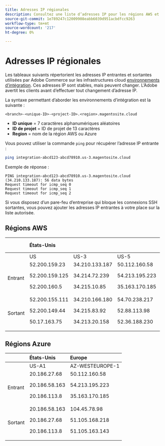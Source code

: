 ```yaml
---
title: Adresses IP régionales
description: Consultez une liste d’adresses IP pour les régions AWS et Azure utilisées par Adobe Commerce sur les infrastructures cloud pour les environnements d’intégration.
source-git-commit: 1e789247c12009908eabb6039d951acbdfcc9263
workflow-type: tm+mt
source-wordcount: '217'
ht-degree: 0%

---
```


# Adresses IP régionales

Les tableaux suivants répertorient les adresses IP entrantes et sortantes utilisées par Adobe Commerce sur les infrastructures cloud [environnements d’intégration](../architecture/pro-architecture.md#integration-environment). Ces adresses IP sont stables, mais peuvent changer. L’Adobe avertit les clients avant d’effectuer tout changement d’adresse IP.

La syntaxe permettant d’aborder les environnements d’intégration est la suivante :

```text
<branch>-<unique-ID>-<project-ID>.<region>.magentosite.cloud
```

- **ID unique** = 7 caractères alphanumériques aléatoires
- **ID de projet** = ID de projet de 13 caractères
- **Region** = nom de la région AWS ou Azure

Vous pouvez utiliser la commande `ping` pour récupérer l’adresse IP entrante :

```bash
ping integration-abcd123-abcd78910.us-3.magentosite.cloud
```

Exemple de réponse :

```console
PING integration-abcd123-abcd78910.us-3.magentosite.cloud (34.210.133.187): 56 data bytes
Request timeout for icmp_seq 0
Request timeout for icmp_seq 1
Request timeout for icmp_seq 2
```

Si vous disposez d’un pare-feu d’entreprise qui bloque les connexions SSH sortantes, vous pouvez ajouter les adresses IP entrantes à votre place sur la liste autorisée.

## Régions AWS

|     | États-Unis |       |      | Europe |      |      |      | Asie-Pacifique |
| --- | :------------ | :---- | :--- | :----- | :--- | :--- | :--- | :----------- |
|     | US | US-3 | US-5 | UE | UE-3 | EU-5 | UE-6 | AP-3 |
| Entrant | <!--US-->52.200.159.23<p>52.200.159.125<p>52.200.160.5 | <!--US-3-->34.210.133.187<p>34.214.72.239<p>34.215.10.85 | <!--US-5-->50.112.160.58<p>54.213.195.223<p>35.163.170.185 | <!--EU-->52.209.44.44<p>52.209.23.96<p>52.51.117.101 | <!--EU-3-->34.240.75.192<p>34.251.110.37<p>52.19.113.35 | <!--EU-5-->35.157.81.88<p>3.122.198.131<p>52.28.102.195 | <!--EU-6-->35.181.23.47<p>35.181.24.165<p>35.180.237.48 | <!--AP-3-->52.65.39.201<p>52.65.10.202<p>52.65.30.37 |
| Sortant | <!--US-->52.200.155.111<p>52.200.149.44<p>50.17.163.75 | <!--US-3-->34.210.166.180<p>34.215.83.92<p>34.213.20.158 | <!--US-5-->54.70.238.217<p>52.88.113.98<p>52.36.188.230 | <!--EU-->52.51.163.159<p>52.209.44.60<p>52.208.156.247 | <!--EU-3-->34.240.57.142<p>52.16.140.48<p>52.209.134.55 | <!--EU-5-->3.121.163.221<p>3.121.79.229<p>18.197.3.230 | <!--EU-6-->52.47.155.26<p>35.181.0.157<p>35.181.12.15 | <!--AP-3-->52.65.143.178<p>13.54.80.197<p>52.62.224.4 |

## Régions Azure

|          | États-Unis | Europe |
| -------- | :-------------- | :-------------- |
|          | US-A1 | AZ-WESTEUROPE-1 |
| Entrant | <!--US-A1--> 20.186.27.68<p>20.186.58.163<p>20.186.113.8 | <!--AZ-W-1-->50.112.160.58<p>54.213.195.223<p>35.163.170.185 |
| Sortant | <!--US-A1-->20.186.58.163<p>20.186.27.68<p>20.186.113.8 | <!--AZ-W-1-->104.45.78.98<p>51.105.168.218<p>51.105.163.143 |
